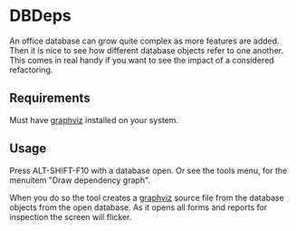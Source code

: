 # DBDeps

An office database can grow quite complex as more features are added. Then it 
is nice to see how different database objects refer to one another. 
This comes in real handy if you want to see the impact of a considered refactoring.

## Requirements

Must have [graphviz](https://www.graphviz.org/) installed on your system.

## Usage

Press ALT-SHIFT-F10 with a database open. Or see the tools menu, for the
menuitem "Draw dependency graph".  

When you do so the tool creates a [graphviz](https://www.graphviz.org/) source file from 
the database objects from the open database. As it opens all forms and reports
for inspection the screen will flicker.
